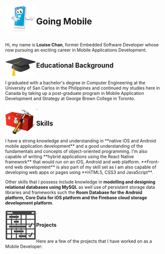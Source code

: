 
<img align="left" src="./images/mobile_icon.png" width=100 />

# Going Mobile        
<br>         

Hi, my name is <b>Louise Chan</b>, former Embedded Software Developer whose now pursuing an exciting career in Mobile Applications Development.

<img align="left" src="./images/graduation_cap.png" width=100 />

## Educational Background
<br>
I graduated with a bachelor's degree in Computer Engineering at the University of San Carlos in the Philippines and continued my studies here in Canada by taking up a post-graduate program in Mobile Application Development and Strategy at George Brown College in Toronto.

<img align="left" src="./images/toolbox.png" width=100 />. 

## Skills
<br>
I have a strong knowledge and understanding in **native iOS and Android mobile application development** and a good understanding of the fundamentals and concepts of object-oriented programming. I'm also capable of writing **hybrid applications using the React Native framework** that would run on an iOS, Android and web platform. **Front-end web development** is also part of my skill set as I am also capable of developing web apps or pages using **HTML5, CSS3 and JavaScript**.  

Other skills that I possess include knowledge in **modelling and designing relational databases using MySQL** as well use of persistent storage data libraries and frameworks such the **Room Database for the Android platform, Core Data for iOS platform and the Firebase cloud storage development platform**.

<img align="left" src="./images/project_icon.png" width=100 />. 

### Projects
<br>
Here are a few of the projects that I have worked on as a Mobile Developer:









